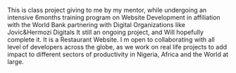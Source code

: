 This is class project giving to me by my mentor, while undergoing an intensive 6months training
program on Website Development in affiliation with the World Bank partnering with Digital Organizations like Jovic&Hermozi Digitals
It still an ongoing project, and Will hopefully complete it. It is a Restaurant Website.
I m open to collaborating with all level of developers across the globe, as we work on real life projects to add impact to
different sectors of productivity in Nigeria, Africa and the World at large.
